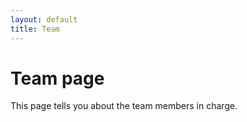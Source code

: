 ```yaml
---
layout: default
title: Team
---
```

# Team page

This page tells you about the team members in charge.

